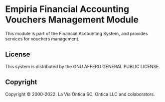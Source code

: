 ﻿# Empiria Financial Accounting Vouchers Management Module

This module is part of the Financial Accounting System, and provides
services for vouchers management.

## License

This system is distributed by the GNU AFFERO GENERAL PUBLIC LICENSE.

## Copyright

Copyright © 2000-2022. La Vía Óntica SC, Ontica LLC and colaborators.
